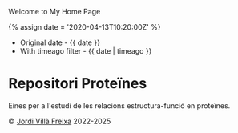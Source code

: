 ---
---

Welcome to My Home Page

{% assign date = '2020-04-13T10:20:00Z' %}

- Original date - {{ date }}
- With timeago filter - {{ date | timeago }}

# Repositori Proteïnes

Eines per a l'estudi de les relacions estructura-funció en proteïnes.


&copy; [Jordi Villà Freixa](https://mon.uvic.cat/cbbl/members/) 2022-2025

